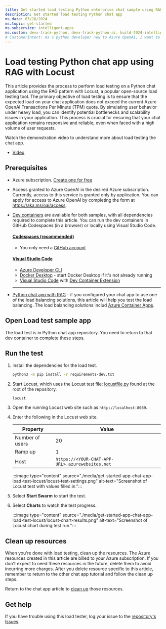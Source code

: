 ```yaml
---
title: Get started load testing Python enterprise chat sample using RAG
description: Get started load testing Python chat app 
ms.date: 03/18/2024
ms.topic: get-started
ms.subservice: intelligent-apps
ms.custom: devx-track-python, devx-track-python-ai, build-2024-intelligent-apps
# CustomerIntent: As a python developer new to Azure OpenAI, I want to load test my scaled app past rate limiting.
---
```


# Load testing Python chat app using RAG with Locust

This article provides the process to perform load testing on a Python chat application using the RAG pattern with Locust, a popular open-source load testing tool. The primary objective of load testing is to ensure that the expected load on your chat application does not exceed the current Azure OpenAI Transactions Per Minute (TPM) quota. By simulating user behavior under heavy load, you can identify potential bottlenecks and scalability issues in your application. This process is crucial for ensuring that your chat application remains responsive and reliable, even when faced with a high volume of user requests.

Watch the demonstration video to understand more about load testing the chat app. 
* [Video](https://www.youtube.com/watch?v=-oMqb6kBdDw)

## Prerequisites
* Azure subscription.  [Create one for free](https://azure.microsoft.com/free/ai-services?azure-portal=true) 
* Access granted to Azure OpenAI in the desired Azure subscription.
    Currently, access to this service is granted only by application. You can apply for access to Azure OpenAI by completing the form at https://aka.ms/oai/access.
* [Dev containers](https://containers.dev/) are available for both samples, with all dependencies required to complete this article. You can run the dev containers in GitHub Codespaces (in a browser) or locally using Visual Studio Code.

    #### [Codespaces (recommended)](#tab/github-codespaces)
        
    * You only need a [GitHub account](https://github.com/login)
    
    #### [Visual Studio Code](#tab/visual-studio-code)
    
    * [Azure Developer CLI](../azure-developer-cli/install-azd.md?tabs=winget-windows%2Cbrew-mac%2Cscript-linux&pivots=os-windows)
    * [Docker Desktop](https://www.docker.com/products/docker-desktop/) - start Docker Desktop if it's not already running
    * [Visual Studio Code](https://code.visualstudio.com/) with [Dev Container Extension](https://marketplace.visualstudio.com/items?itemName=ms-vscode-remote.remote-containers)
        
    ---

* [Python chat app with RAG](get-started-app-chat-template.md) - if you configured your chat app to use one of the load balancing solutions, this article will help you test the load balancing. The load balancing solutions includ [Azure Container Apps](get-started-app-chat-scaling-with-azure-container-apps.md).




## Open Load test sample app

The load test is in Python chat app repository. You need to return to that dev container to complete these steps.

## Run the test

1. Install the dependencies for the load test.

    ```bash
    python3 -m pip install -r requirements-dev.txt
    ```

1. Start Locust, which uses the Locust test file: [locustfile.py](https://github.com/Azure-Samples/azure-search-openai-demo/blob/main/locustfile.py) found at the root of the repository.

    ```bash
    locust
    ```
1. Open the running Locust web site such as `http://localhost:8089`. 
1. Enter the following in the Locust web site.

    |Property|Value|
    |---|---|
    |Number of users|20|
    |Ramp up|1|
    |Host|`https://<YOUR-CHAT-APP-URL>.azurewebsites.net`|

    :::image type="content" source="./media/get-started-app-chat-app-load-test-locust/locust-test-settings.png" alt-text="Screenshot of Locust test with values filled in.":::

1. Select **Start Swarm** to start the test.
1. Select **Charts** to watch the test progress.

    :::image type="content" source="./media/get-started-app-chat-app-load-test-locust/locust-chart-results.png" alt-text="Screenshot of Locust chart during test run.":::

## Clean up resources

When you're done with load testing, clean up the resources. The Azure resources created in this article are billed to your Azure subscription. If you don't expect to need these resources in the future, delete them to avoid incurring more charges. After you delete resource specific to this article, remember to return to the other chat app tutorial and follow the clean up steps.

Return to the chat app article to [clean up](get-started-app-chat-template.md#clean-up-resources) those resources.

## Get help

If you have trouble using this load tester, log your issue to the [repository's Issues](https://github.com/Azure-samples/azure-search-openai-demo).
